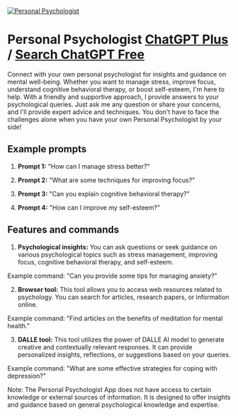 
[![Personal Psychologist](https://files.oaiusercontent.com/file-aiFhfi9BNo2WjMC3PqLtrjfN?se=2123-10-20T16%3A30%3A58Z&sp=r&sv=2021-08-06&sr=b&rscc=max-age%3D31536000%2C%20immutable&rscd=attachment%3B%20filename%3D4f9e5169-62fc-4840-86bc-68ca7ca69cd2.png&sig=e1PhjZyyLvjjy7h04nE8Q5SgiYgI7AQT5Jft6u2%2Bfso%3D)](https://chat.openai.com/g/g-yAu2fcuN7-personal-psychologist)

# Personal Psychologist [ChatGPT Plus](https://chat.openai.com/g/g-yAu2fcuN7-personal-psychologist) / [Search ChatGPT Free](https://gptcall.net/index.html#/?search=Personal%20Psychologist)

Connect with your own personal psychologist for insights and guidance on mental well-being. Whether you want to manage stress, improve focus, understand cognitive behavioral therapy, or boost self-esteem, I'm here to help. With a friendly and supportive approach, I provide answers to your psychological queries. Just ask me any question or share your concerns, and I'll provide expert advice and techniques. You don't have to face the challenges alone when you have your own Personal Psychologist by your side!

## Example prompts

1. **Prompt 1:** "How can I manage stress better?"

2. **Prompt 2:** "What are some techniques for improving focus?"

3. **Prompt 3:** "Can you explain cognitive behavioral therapy?"

4. **Prompt 4:** "How can I improve my self-esteem?"

## Features and commands

1. **Psychological insights:** You can ask questions or seek guidance on various psychological topics such as stress management, improving focus, cognitive behavioral therapy, and self-esteem.

Example command: "Can you provide some tips for managing anxiety?"

2. **Browser tool:** This tool allows you to access web resources related to psychology. You can search for articles, research papers, or information online.

Example command: "Find articles on the benefits of meditation for mental health."

3. **DALLE tool:** This tool utilizes the power of DALLE AI model to generate creative and contextually relevant responses. It can provide personalized insights, reflections, or suggestions based on your queries.

Example command: "What are some effective strategies for coping with depression?"

Note: The Personal Psychologist App does not have access to certain knowledge or external sources of information. It is designed to offer insights and guidance based on general psychological knowledge and expertise.


